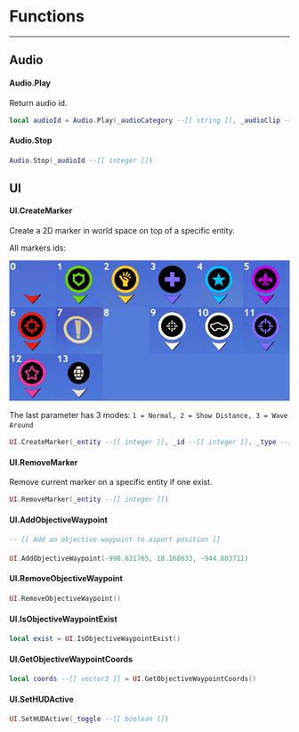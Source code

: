# Functions

---

## Audio

#### __Audio.Play__
Return audio id.

```lua
local audioId = Audio.Play(_audioCategory --[[ string ]], _audioClip --[[ string ]])
```

#### __Audio.Stop__

```lua
Audio.Stop(_audioId --[[ integer ]])
```

## UI

#### __UI.CreateMarker__
Create a 2D marker in world space on top of a specific entity.

All markers ids:

![Mg5Ej6d](https://raw.githubusercontent.com/K3rhos/SR3MP-Docs/main/docs/images/Mg5Ej6d.jpg)

The last parameter has 3 modes: `1 = Normal, 2 = Show Distance, 3 = Wave Around`

```lua
UI.CreateMarker(_entity --[[ integer ]], _id --[[ integer ]], _type --[[ integer ]])
```

#### __UI.RemoveMarker__
Remove current marker on a specific entity if one exist.

```lua
UI.RemoveMarker(_entity --[[ integer ]])
```

#### __UI.AddObjectiveWaypoint__

```lua
-- [[ Add an objective waypoint to aiport position ]]

UI.AddObjectiveWaypoint(-998.621765, 18.168633, -944.803711)
```

#### __UI.RemoveObjectiveWaypoint__

```lua
UI.RemoveObjectiveWaypoint()
```

#### __UI.IsObjectiveWaypointExist__

```lua
local exist = UI.IsObjectiveWaypointExist()
```

#### __UI.GetObjectiveWaypointCoords__

```lua
local coords --[[ vector3 ]] = UI.GetObjectiveWaypointCoords()
```

#### __UI.SetHUDActive__

```lua
UI.SetHUDActive(_toggle --[[ boolean ]])
```
